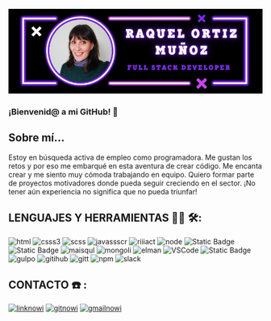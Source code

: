 ![header](/raquel.jpg)

### ¡Bienvenid@ a mi GitHub! 👋
## Sobre mí...
Estoy en búsqueda activa de empleo como programadora. Me gustan los retos y por eso me embarqué en esta aventura de crear código.
Me encanta crear y me siento muy cómoda trabajando en equipo. Quiero formar parte de proyectos motivadores donde pueda seguir creciendo en el sector.
¡No tener aún experiencia no significa que no pueda triunfar!



## LENGUAJES Y HERRAMIENTAS 👩‍💻 🛠:
![html](https://img.shields.io/badge/-HTML5-E34F26?style=flat&logo=HTML5&logoColor=white)
![csss3](https://img.shields.io/badge/-CSS3-1572B6?style=flat&logo=CSS3&logoColor=white)
![scss](https://img.shields.io/badge/-Sass-%238A2BE2?style=flat&logo=Sass&logoColor=white)
![javassscr](https://img.shields.io/badge/JavaScript-yellow?style=flat&logo=JavaScript&logoColor=white)
![riiiact](https://img.shields.io/badge/-React.js-23A9F2?style=flat&logo=React&logoColor=white)
![node](https://img.shields.io/badge/-Node.js-%2390c53f?style=flat&logo=Node.js&logoColor=white)
![Static Badge](https://img.shields.io/badge/PHP-blue?style=flat&logo=PHP&logoColor=blue&labelColor=white&color=white)
![Static Badge](https://img.shields.io/badge/JAVA-black?style=flat&logo=JAVA&logoColor=red&color=black)
![maisqul](https://img.shields.io/badge/-MySQL-F29111?style=flat&logo=MySQL&logoColor=white)
![mongoli](https://img.shields.io/badge/-MongoDB-%2347A248?style=flat&logo=mongodb&logoColor=white)
![elman](https://img.shields.io/badge/-Postman-%23FF6C37?style=flat&logo=postman&logoColor=white)
![VSCode](https://img.shields.io/badge/-Visual%20Studio%20Code-23A9F2?style=flat&logo=Visual%20Studio%20Code&logoColor=white)
![Static Badge](https://img.shields.io/badge/ECLIPSE-dhdsgd?style=flat&logo=ECLIPSE&logoColor=white&color=blue)
![gulpo](https://img.shields.io/badge/-Gulp-%23CF4647?style=flat&logo=gulp&logoColor=white)
![gitihub](https://img.shields.io/badge/-Github-181717?style=flat&logo=GitHub&logoColor=white)
![gitt](https://img.shields.io/badge/-Git-F44D27?style=flat&logo=Git&logoColor=white)
![npm](https://img.shields.io/badge/-NPM-CB3837?style=flat&logo=NPM&logoColor=white)
![slack](https://img.shields.io/badge/-Slack-E01563?style=flat&logo=Slack&logoColor=white)


## CONTACTO ☎️ :
[![linknowi](https://img.shields.io/badge/LinkedIn-0A66C2?logo=linkedin&logoColor=white)](https://www.linkedin.com/in/raquel5deabril/)
[![gitnowi](https://img.shields.io/badge/Github-black?logo=github&logoColor=white)](https://github.com/Raquel050479)
[![gmailnowi](https://img.shields.io/badge/Gmail-%23EA4335?logo=gmail&logoColor=white)](mailto:raquel5deabril@gmail.com)

<!--
**Raquel050479/Raquel050479** is a ✨ _special_ ✨ repository because its `README.md` (this file) appears on your GitHub profile.

Here are some ideas to get you started:

- 🔭 I’m currently working on ...
- 🌱 I’m currently learning ...
- 👯 I’m looking to collaborate on ...
- 🤔 I’m looking for help with ...
- 💬 Ask me about ...
- 📫 How to reach me: ...
- 😄 Pronouns: ...
- ⚡ Fun fact: ...
-->
